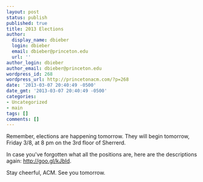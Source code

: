 ```yaml
---
layout: post
status: publish
published: true
title: 2013 Elections
author:
  display_name: dbieber
  login: dbieber
  email: dbieber@princeton.edu
  url: ''
author_login: dbieber
author_email: dbieber@princeton.edu
wordpress_id: 268
wordpress_url: http://princetonacm.com/?p=268
date: '2013-03-07 20:40:49 -0500'
date_gmt: '2013-03-07 20:40:49 -0500'
categories:
- Uncategorized
- main
tags: []
comments: []
---
```

<p>Remember, elections are happening tomorrow. They will begin tomorrow, Friday 3/8, at 8 pm on the 3rd floor of Sherrerd.</p>
<p>In case you've forgotten what all the positions are, here are the descriptions again: <a href="http://goo.gl/kJbld" title="Elections">http://goo.gl/kJbld</a>.</p>
<p>Stay cheerful, ACM. See you tomorrow.</p>
